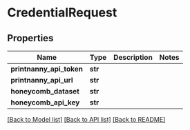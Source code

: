 # CredentialRequest


## Properties
Name | Type | Description | Notes
------------ | ------------- | ------------- | -------------
**printnanny_api_token** | **str** |  | 
**printnanny_api_url** | **str** |  | 
**honeycomb_dataset** | **str** |  | 
**honeycomb_api_key** | **str** |  | 

[[Back to Model list]](../README.md#documentation-for-models) [[Back to API list]](../README.md#documentation-for-api-endpoints) [[Back to README]](../README.md)


